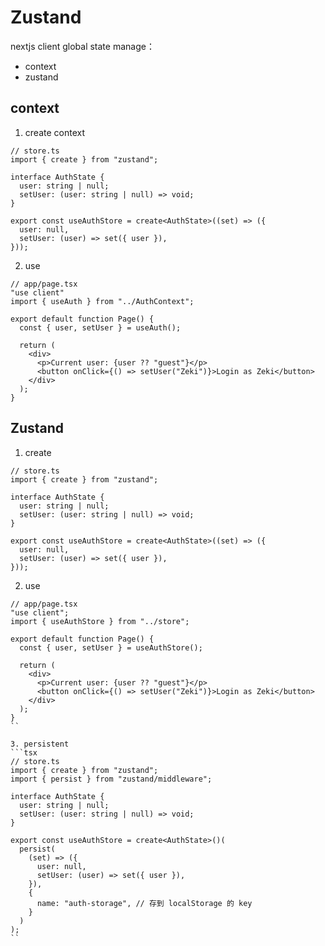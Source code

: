 # Zustand

nextjs client global state manage：

- context
- zustand


## context
1. create context
```tsx
// store.ts
import { create } from "zustand";

interface AuthState {
  user: string | null;
  setUser: (user: string | null) => void;
}

export const useAuthStore = create<AuthState>((set) => ({
  user: null,
  setUser: (user) => set({ user }),
}));
```
2. use
```tsx
// app/page.tsx
"use client"
import { useAuth } from "../AuthContext";

export default function Page() {
  const { user, setUser } = useAuth();

  return (
    <div>
      <p>Current user: {user ?? "guest"}</p>
      <button onClick={() => setUser("Zeki")}>Login as Zeki</button>
    </div>
  );
}
```

## Zustand
1. create
```tsx
// store.ts
import { create } from "zustand";

interface AuthState {
  user: string | null;
  setUser: (user: string | null) => void;
}

export const useAuthStore = create<AuthState>((set) => ({
  user: null,
  setUser: (user) => set({ user }),
}));
```
2. use
```tsx
// app/page.tsx
"use client";
import { useAuthStore } from "../store";

export default function Page() {
  const { user, setUser } = useAuthStore();

  return (
    <div>
      <p>Current user: {user ?? "guest"}</p>
      <button onClick={() => setUser("Zeki")}>Login as Zeki</button>
    </div>
  );
}
``

3. persistent
```tsx
// store.ts
import { create } from "zustand";
import { persist } from "zustand/middleware";

interface AuthState {
  user: string | null;
  setUser: (user: string | null) => void;
}

export const useAuthStore = create<AuthState>()(
  persist(
    (set) => ({
      user: null,
      setUser: (user) => set({ user }),
    }),
    {
      name: "auth-storage", // 存到 localStorage 的 key
    }
  )
);
``



